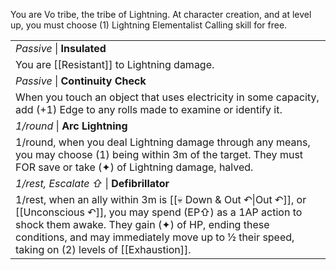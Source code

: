 You are Vo tribe, the tribe of Lightning. At character creation, and at level up, you must choose (1) Lightning Elementalist Calling skill for free.

|                                                                                                                                                                                                                                                                                  |
| -------------------------------------------------------------------------------------------------------------------------------------------------------------------------------------------------------------------------------------------------------------------------------- |
| *Passive* \| **Insulated**                                                                                                                                                                                                                                                       |
| You are [[Resistant]] to Lightning damage.                                                                                                                                                                                                                                       |
| *Passive* \| **Continuity Check**                                                                                                                                                                                                                                                |
| When you touch an object that uses electricity in some capacity, add (+1) Edge to any rolls made to examine or identify it.                                                                                                                                                      |
| *1/round* \| **Arc Lightning**                                                                                                                                                                                                                                                   |
| 1/round, when you deal Lightning damage through any means, you may choose (1) being within 3m of the target. They must FOR save or take (✦) of Lightning damage, halved.                                                                                                         |
| *1/rest, Escalate ⇧* \| **Defibrillator**                                                                                                                                                                                                                                        |
| 1/rest, when an ally within 3m is [[💀 Down & Out ↶\|Out ↶]], or [[Unconscious ↶]], you may spend (EP⇧) as a 1AP action to shock them awake. They gain (✦) of HP, ending these conditions, and may immediately move up to ½ their speed, taking on (2) levels of [[Exhaustion]]. |

